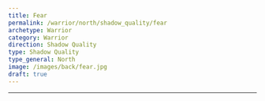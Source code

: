 ```yaml
---
title: Fear
permalink: /warrior/north/shadow_quality/fear
archetype: Warrior
category: Warrior
direction: Shadow Quality
type: Shadow Quality
type_general: North
image: /images/back/fear.jpg
draft: true
---
```


---
